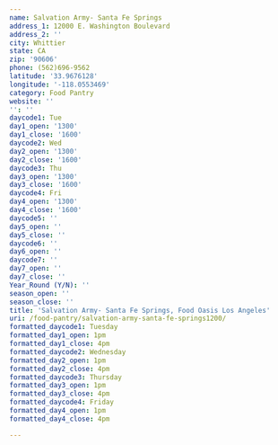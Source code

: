 ```yaml
---
name: Salvation Army- Santa Fe Springs
address_1: 12000 E. Washington Boulevard
address_2: ''
city: Whittier
state: CA
zip: '90606'
phone: (562)696-9562
latitude: '33.9676128'
longitude: '-118.0553469'
category: Food Pantry
website: ''
'': ''
daycode1: Tue
day1_open: '1300'
day1_close: '1600'
daycode2: Wed
day2_open: '1300'
day2_close: '1600'
daycode3: Thu
day3_open: '1300'
day3_close: '1600'
daycode4: Fri
day4_open: '1300'
day4_close: '1600'
daycode5: ''
day5_open: ''
day5_close: ''
daycode6: ''
day6_open: ''
daycode7: ''
day7_open: ''
day7_close: ''
Year_Round (Y/N): ''
season_open: ''
season_close: ''
title: 'Salvation Army- Santa Fe Springs, Food Oasis Los Angeles'
uri: /food-pantry/salvation-army-santa-fe-springs1200/
formatted_daycode1: Tuesday
formatted_day1_open: 1pm
formatted_day1_close: 4pm
formatted_daycode2: Wednesday
formatted_day2_open: 1pm
formatted_day2_close: 4pm
formatted_daycode3: Thursday
formatted_day3_open: 1pm
formatted_day3_close: 4pm
formatted_daycode4: Friday
formatted_day4_open: 1pm
formatted_day4_close: 4pm

---
```

